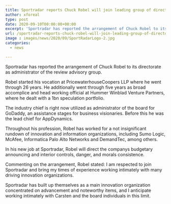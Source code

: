 ```yaml
---
title: Sportradar reports Chuck Robel will join leading group of directors
author: xforeal 
type: post
date: 2020-09-10T00:00:00+00:00
excerpt: 'Sportradar has reported the arrangement of Chuck Robel to its directorate as executive of the review committee '
url: /sportradar-reports-chuck-robel-will-join-leading-group-of-directors/
image : images/news/2020/09/SportRadarLogo-2.jpg
categories:
  - news

---
```

Sportradar has reported the arrangement of Chuck Robel to its directorate as administrator of the review advisory group. 

Robel started his vocation at PricewaterhouseCoopers LLP where he went through 26 years. He additionally went through five years as broad accomplice and head working official at Hummer Winblad Venture Partners, where he dealt with a 1bn speculation portfolio. 

The industry chief is right now utilized as administrator of the board for GoDaddy, an assistance stages for business visionaries. Before this he was the lead chief for AppDynamics. 

Throughout his profession, Robel has worked for a not insignificant rundown of innovation and information organizations, including Sumo Logic, McAfee, Informatica Palo Alto Networks and DemandTec, among others. 

In his new job at Sportradar, Robel will direct the companys budgetary announcing and interior controls, danger, and morals consistence. 

Commenting on the arrangement, Robel stated: I am respected to join Sportradar and bring my times of experience working intimately with many driving innovation organizations. 

Sportradar has built up themselves as a main innovation organization concentrated on advancement and noteworthy items, and I anticipate working intimately with Carsten and the board individuals in this limit.